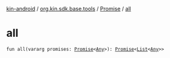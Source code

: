 [kin-android](../../index.md) / [org.kin.sdk.base.tools](../index.md) / [Promise](index.md) / [all](./all.md)

# all

`fun all(vararg promises: `[`Promise`](index.md)`<`[`Any`](https://kotlinlang.org/api/latest/jvm/stdlib/kotlin/-any/index.html)`>): `[`Promise`](index.md)`<`[`List`](https://kotlinlang.org/api/latest/jvm/stdlib/kotlin.collections/-list/index.html)`<`[`Any`](https://kotlinlang.org/api/latest/jvm/stdlib/kotlin/-any/index.html)`>>`